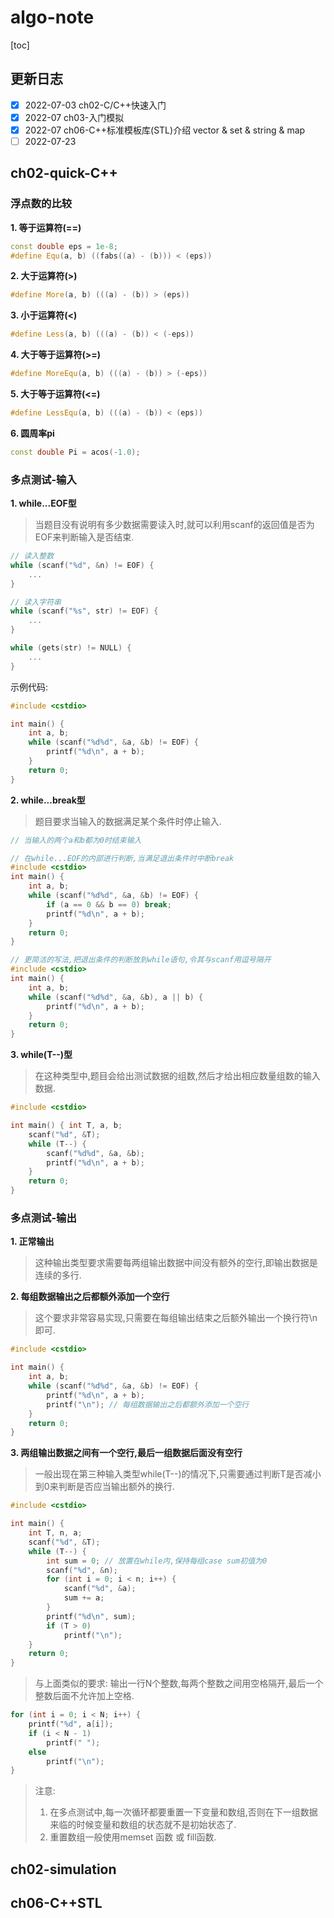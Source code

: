 # algo-note

[toc]

## 更新日志

- [x] 2022-07-03 ch02-C/C++快速入门
- [x] 2022-07 ch03-入门模拟
- [x] 2022-07 ch06-C++标准模板库(STL)介绍 vector & set & string & map
- [ ] 2022-07-23 

## ch02-quick-C++

### 浮点数的比较

**1. 等于运算符(==)**

```cpp
const double eps = 1e-8;
#define Equ(a, b) ((fabs((a) - (b))) < (eps))
```

**2. 大于运算符(>)**

```cpp
#define More(a, b) (((a) - (b)) > (eps))
```

**3. 小于运算符(<)**

```cpp
#define Less(a, b) (((a) - (b)) < (-eps))
```

**4. 大于等于运算符(>=)**

```cpp
#define MoreEqu(a, b) (((a) - (b)) > (-eps))
```

**5. 大于等于运算符(<=)**

```cpp
#define LessEqu(a, b) (((a) - (b)) < (eps))
```

**6. 圆周率pi**

```cpp
const double Pi = acos(-1.0);
```

### 多点测试-输入

**1. while...EOF型**

> 当题目没有说明有多少数据需要读入时,就可以利用scanf的返回值是否为EOF来判断输入是否结束.

```cpp
// 读入整数
while (scanf("%d", &n) != EOF) {
    ...
}

// 读入字符串
while (scanf("%s", str) != EOF) {
    ...
}

while (gets(str) != NULL) {
    ...
}
```

示例代码:

```cpp
#include <cstdio>

int main() {
    int a, b;
    while (scanf("%d%d", &a, &b) != EOF) {
        printf("%d\n", a + b);
    }
    return 0;
}
```

**2. while...break型**

> 题目要求当输入的数据满足某个条件时停止输入.

```cpp
// 当输入的两个a和b都为0时结束输入

// 在while...EOF的内部进行判断,当满足退出条件时中断break
#include <cstdio>
int main() {
    int a, b;
    while (scanf("%d%d", &a, &b) != EOF) {
        if (a == 0 && b == 0) break;
        printf("%d\n", a + b);
    }
    return 0;
}

// 更简洁的写法,把退出条件的判断放到while语句,令其与scanf用逗号隔开
#include <cstdio>
int main() {
    int a, b;
    while (scanf("%d%d", &a, &b), a || b) {
        printf("%d\n", a + b);
    }
    return 0;
}

```

**3. while(T--)型**

> 在这种类型中,题目会给出测试数据的组数,然后才给出相应数量组数的输入数据.

```cpp
#include <cstdio>

int main() { int T, a, b;
    scanf("%d", &T);
    while (T--) {
        scanf("%d%d", &a, &b);
        printf("%d\n", a + b);
    }
    return 0;
}
```


### 多点测试-输出

**1. 正常输出**

> 这种输出类型要求需要每两组输出数据中间没有额外的空行,即输出数据是连续的多行.

**2. 每组数据输出之后都额外添加一个空行**

> 这个要求非常容易实现,只需要在每组输出结束之后额外输出一个换行符\n即可.

```cpp
#include <cstdio>

int main() {
    int a, b;
    while (scanf("%d%d", &a, &b) != EOF) {
        printf("%d\n", a + b);
        printf("\n"); // 每组数据输出之后都额外添加一个空行
    }
    return 0;
}
```

**3. 两组输出数据之间有一个空行,最后一组数据后面没有空行**

> 一般出现在第三种输入类型while(T--)的情况下,只需要通过判断T是否减小到0来判断是否应当输出额外的换行.

```cpp
#include <cstdio>

int main() { 
    int T, n, a;
    scanf("%d", &T);
    while (T--) {
        int sum = 0; // 放置在while内,保持每组case sum初值为0
        scanf("%d", &n);
        for (int i = 0; i < n; i++) {
            scanf("%d", &a);
            sum += a;
        }
        printf("%d\n", sum);
        if (T > 0)
            printf("\n");
    }
    return 0;
}
```

> 与上面类似的要求: 输出一行N个整数,每两个整数之间用空格隔开,最后一个整数后面不允许加上空格.

```cpp
for (int i = 0; i < N; i++) {
    printf("%d", a[i]);
    if (i < N - 1) 
        printf(" ");
    else
        printf("\n");
}
```

> 注意:
> 1. 在多点测试中,每一次循环都要重置一下变量和数组,否则在下一组数据来临的时候变量和数组的状态就不是初始状态了.
> 2. 重置数组一般使用memset 函数 或 fill函数.


## ch02-simulation



## ch06-C++STL

